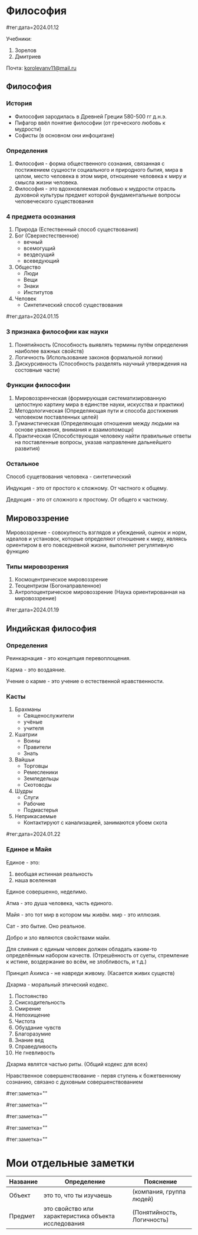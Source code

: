 # Философия

#тег:дата=2024.01.12

Учебники:
1. Зорелов
2. Дмитриев

Почта: korolevanv11@mail.ru

## Философия

### История

- Философия зародилась в Древней Греции 580-500 гг д.н.э.
- Пифагор ввёл понятие философии (от греческого любовь к мудрости)
- Софисты (в основном они инфоцигане)

### Определения

1. Философия - форма общественного сознания, связанная с постижением сущности социального и природного бытия, мира в целом, место человека в этом мире, отношение человека к миру и смысла жизни человека.
2. Философия - это вдохновляемая любовью к мудрости отрасль духовной культуры предмет которой фундаментальные вопросы человеческого существования

### 4 предмета осознания

1. Природа (Естественный способ существования)
2. Бог (Сверхестественное)
    - вечный
    - всемогущий
    - вездесущий
    - всеведующий
3. Общество
    - Люди
    - Вещи
    - Знаки
    - Институтов
4. Человек
    - Синтетический способ существования

#тег:дата=2024.01.15

### 3 признака философии как науки

1. Понятийность (Способность выявлять термины путём определения наиболее важных свойств)
2. Логичность (Использование законов формальной логики)
3. Дискурсивность (Способность разделять научный утверждения на состовные части)

### Функции философии

1. Мировоззренческая (формирующая систематизированную целостную картину мира в единстве науки, искусства и практики)
2. Методологическая (Определяющая пути и способа достижения человеком поставленных целей)
3. Гуманистическая (Определяющая отношения между людьми на основе уважения, внимания и взаимопомощи)
4. Практическая (Способствующая человеку найти правильные ответы на поставленные вопросы, указав направление дальнейшего развития)

### Остальное

Способ сущетвования человека - синтетический

Индукция - это от простого к сложному. От частного к общему.

Дедукция - это от сложного к простому. От общего к частному.

## Мировоззрение

Мировоззрение - совокупность взглядов и убеждений, оценок и норм, идеалов и установок, которые определяют отношение к миру, являясь ориентиром в его повседневной жизни, выполняет регулятивную функцию

### Типы мировозрения

1. Космоцентрическое мировоззрение
2. Теоцентризм (Богонаправленное)
3. Антропоцентрическое мировоззрение (Наука ориентированная на мировоззрение)

#тег:дата=2024.01.19

## Индийская философия

### Определения

Реинкарнация - это концепция перевоплощения.

Карма - это воздаяние.

Учение о карме - это учение о естественной нравственности.

### Касты

1. Брахманы
    - Священослужители
    - учёные
    - учителя
2. Кшатрии
    - Воины
    - Правители
    - Знать
3. Вайшьи
    - Торговцы
    - Ремесленики
    - Земледельцы
    - Скотоводы
4. Шудры
    - Слуги
    - Рабочие
    - Подмастерья
5. Неприкасаемые
    - Контактируют с канализацией, занимаются убоем скота

#тег:дата=2024.01.22

### Единое и Майя

Единое - это:
1. веобщая истинная реальность
2. наша вселенная

Единое совершенно, неделимо.

Атма - это душа человека, часть единого.

Майя - это тот мир в котором мы живём. мир - это иллюзия.

Сат - это бытие. Оно реальное.

Добро и зло являются свойствами майи.

Для слияния с единым человек должен обладать каким-то определённым набором качеств. (Отрешённость от суеты, стремление к истине, воздержание во всём, не злобливость, и т.д.)

Принцип Ахимса - не навреди живому. (Касается живих существ)

Дхарма - моральный этический кодекс.

1. Постоянство
2. Снисходительность
3. Смирение
4. Непохищение
5. Чистота
6. Обуздание чувств
7. Благоразумие
8. Знание вед
9. Справедливость
10. Не гневливость

Дхарма являтся частью риты. (Общий кодекс для всех)

Нравственное совершенствование - первя ступень к божетвенному сознанию, связано с духовным совершенствованием

#тег:заметка=""

#тег:заметка=""

#тег:заметка=""

#тег:заметка=""

#тег:заметка=""



# Мои отдельные заметки

| Название | Определение                                          | Пояснение                  |
|----------|------------------------------------------------------|----------------------------|
| Объект   | это то, что ты изучаешь                              | (компания, группа людей)   |
| Предмет  | это свойство или характеристика объекта исследования | (Понятийность, Логичность) |


